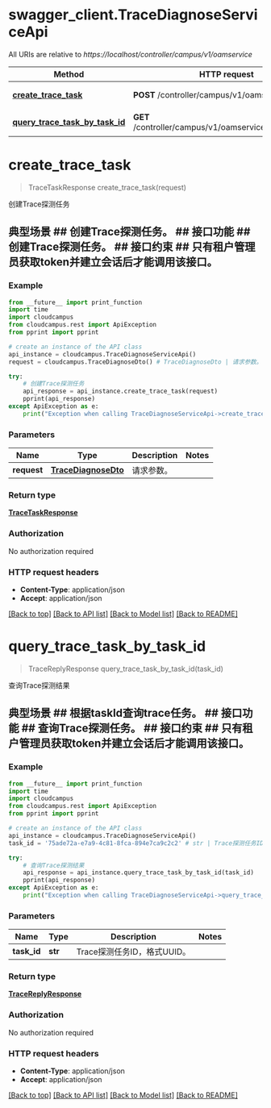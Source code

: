 # swagger_client.TraceDiagnoseServiceApi

All URIs are relative to *https://localhost/controller/campus/v1/oamservice*

Method | HTTP request | Description
------------- | ------------- | -------------
[**create_trace_task**](TraceDiagnoseServiceApi.md#create_trace_task) | **POST** /controller/campus/v1/oamservice/trace | 创建Trace探测任务
[**query_trace_task_by_task_id**](TraceDiagnoseServiceApi.md#query_trace_task_by_task_id) | **GET** /controller/campus/v1/oamservice/trace/{taskId} | 查询Trace探测结果


# **create_trace_task**
> TraceTaskResponse create_trace_task(request)

创建Trace探测任务

## 典型场景 ##  创建Trace探测任务。 ## 接口功能 ##  创建Trace探测任务。 ## 接口约束 ##  只有租户管理员获取token并建立会话后才能调用该接口。 

### Example 
```python
from __future__ import print_function
import time
import cloudcampus
from cloudcampus.rest import ApiException
from pprint import pprint

# create an instance of the API class
api_instance = cloudcampus.TraceDiagnoseServiceApi()
request = cloudcampus.TraceDiagnoseDto() # TraceDiagnoseDto | 请求参数。

try: 
    # 创建Trace探测任务
    api_response = api_instance.create_trace_task(request)
    pprint(api_response)
except ApiException as e:
    print("Exception when calling TraceDiagnoseServiceApi->create_trace_task: %s\n" % e)
```

### Parameters

Name | Type | Description  | Notes
------------- | ------------- | ------------- | -------------
 **request** | [**TraceDiagnoseDto**](TraceDiagnoseDto.md)| 请求参数。 | 

### Return type

[**TraceTaskResponse**](TraceTaskResponse.md)

### Authorization

No authorization required

### HTTP request headers

 - **Content-Type**: application/json
 - **Accept**: application/json

[[Back to top]](#) [[Back to API list]](../README.md#documentation-for-api-endpoints) [[Back to Model list]](../README.md#documentation-for-models) [[Back to README]](../README.md)

# **query_trace_task_by_task_id**
> TraceReplyResponse query_trace_task_by_task_id(task_id)

查询Trace探测结果

## 典型场景 ##  根据taskId查询trace任务。 ## 接口功能 ##  查询Trace探测任务。 ## 接口约束 ##  只有租户管理员获取token并建立会话后才能调用该接口。 

### Example 
```python
from __future__ import print_function
import time
import cloudcampus
from cloudcampus.rest import ApiException
from pprint import pprint

# create an instance of the API class
api_instance = cloudcampus.TraceDiagnoseServiceApi()
task_id = '75ade72a-e7a9-4c81-8fca-894e7ca9c2c2' # str | Trace探测任务ID，格式UUID。

try: 
    # 查询Trace探测结果
    api_response = api_instance.query_trace_task_by_task_id(task_id)
    pprint(api_response)
except ApiException as e:
    print("Exception when calling TraceDiagnoseServiceApi->query_trace_task_by_task_id: %s\n" % e)
```

### Parameters

Name | Type | Description  | Notes
------------- | ------------- | ------------- | -------------
 **task_id** | **str**| Trace探测任务ID，格式UUID。 | 

### Return type

[**TraceReplyResponse**](TraceReplyResponse.md)

### Authorization

No authorization required

### HTTP request headers

 - **Content-Type**: application/json
 - **Accept**: application/json

[[Back to top]](#) [[Back to API list]](../README.md#documentation-for-api-endpoints) [[Back to Model list]](../README.md#documentation-for-models) [[Back to README]](../README.md)

